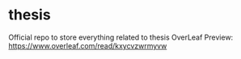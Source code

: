 # thesis
Official repo to store everything related to thesis
OverLeaf Preview: https://www.overleaf.com/read/kxycvzwrmyvw

